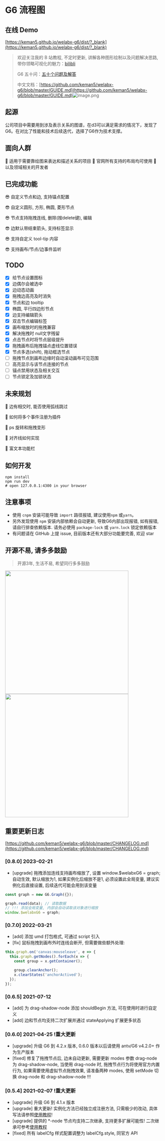 # G6 流程图

## 在线 Demo

[https://keman5.github.io/welabx-g6/dist/?_blank](https://keman5.github.io/welabx-g6/dist/?_blank)
> 欢迎关注我的 B 站教程, 不定时更新, 讲解各种图形绘制以及问题解决思路, 带你领略可视化的魅力：[bilibli](http://www.bilibili.com/video/BV1YX4y1u7bB?share_medium=android&share_source=copy_link&bbid=XYECCEEEA651E106BC16F360C66C12F72B7CB&ts=1608714329434)
>
> G6 五十问：[五十个问题及解答](https://github.com/keman5/welabx-g6/blob/master/FAQ.md)
>
> 中文文档：[https://github.com/keman5/welabx-g6/blob/master/GUIDE.md](https://github.com/keman5/welabx-g6/blob/master/GUIDE.md)
​
![image.png](https://cdn.nlark.com/yuque/0/2021/png/566082/1628650308370-fd5bee09-cac2-4752-b1af-423382e04160.png#clientId=u4603bf6b-29eb-4&from=paste&height=723&id=Mkmiz&margin=%5Bobject%20Object%5D&name=image.png&originHeight=1446&originWidth=1580&originalType=binary&ratio=1&size=171292&status=done&style=none&taskId=u88aacbad-cb50-454a-9271-27a0b26b1a8&width=790)

## 起源

公司项目中需要用到涉及表示关系的图谱，在d3可以满足需求的情况下，发现了G6。在对比了性能和技术后续迭代，选择了G6作为技术支撑。
​

## 面向人群

🙋 适用于需要靠绘图来表达和描述关系的项目
🙋 官网所有支持的布局均可使用
🙋 以及领域相关的开发者
​
## 已完成功能

😎 自定义节点和边, 支持锚点配置

😎 自定义圆形, 方形, 椭圆, 菱形节点

😎 节点支持拖拽连线, 删除(按delete键), 编辑

😎 边默认带结束箭头, 支持标签显示

😎 支持自定义 tool-tip 内容

😎 支持画布/节点/边事件监听

## TODO

- [x]  给节点设置图标
- [x]  边偶尔会被选中
- [x]  边动态动画
- [x]  拖拽边高亮及时消失
- [x]  节点和边 tooltip
- [x]  椭圆, 平行四边形节点
- [x]  边支持编辑箭头
- [x]  双击节点编辑标签
- [x]  画布缩放时的拖拽兼容
- [x]  解决拖拽时 null文字残留
- [x]  点击节点时将节点层级提升
- [x]  拖拽画布后拖拽锚点虚线位置错误
- [x]  节点多选(shift), 拖动框选节点
- [ ]  拖拽节点到画布边缘时自动滚动画布可见范围
- [ ]  高亮显示与该节点连接的节点
- [ ]  锚点禁用状态及相关交互
- [ ]  节点锁定及加锁状态

## 未来规划

🤔 边有相交时, 能否使用弧线跳过

🤔 如何将多个事件注册为插件

🤔 ps 旋转和拖拽变形

🤔 对齐线如何实现

🤔 富文本功能栏
​
## 如何开发

```shell
npm install
npm run dev
# open 127.0.0.1:4300 in your browser
```

## 注意事项

- 使用 `cnpm` 安装可能导致 `import` 路径报错, 建议使用`npm` 或`yarn`。
- 另外发现使用 `npm` 安装内部依赖会自动更新, 导致G6内部出现报错, 如有报错, 请自行排查依赖版本. 请务必使用 `package-lock` 或 `yarn.lock` 锁定依赖版本
- 有问题请在 GitHub 上提 issue, 目前版本还有大部分功能要完善, 欢迎 star
​
## 开源不易, 请多多鼓励
> 开源3年, 生活不易, 希望同行多多鼓励

<img src='./public/IMG_041.jpg' width='400px' style='width: 400px;' /><img src='./public/IMG_042.jpg' width='400px' style='width: 400px;' />

## 重要更新日志

[https://github.com/keman5/welabx-g6/blob/master/CHANGELOG.md](https://github.com/keman5/welabx-g6/blob/master/CHANGELOG.md)

### [0.8.0] 2023-02-21

- [upgrade] 拖拽添加连线支持画布缩放了, 设置 window.$welabxG6 = graph; 自动生效, 默认缩放为1, 如果实例化后缩放不是1, 必须设置此全局变量, 建议实例化后直接设置, 后续迭代可能会用到该变量

```js
const graph = new G6.Graph({});

graph.read(data); // 读取数据
// !!! 添加全局变量, 内部会自动读取该对象进行缩放
window.$welabxG6 = graph;
```

### [0.7.0] 2022-03-21

- [add] 添加 umd 打包格式, 可通过 script 引入
- [fix] 鼠标拖拽到画布外时连线会断开, 但需要做些额外处理:

```js
this.graph.on('canvas:mouseleave', e => {
  this.graph.getNodes().forEach(x => {
    const group = x.getContainer();

    group.clearAnchor();
    x.clearStates('anchorActived');
  });
});
```

### [0.6.5] 2021-07-12

- [add] 为 drag-shadow-node 添加 shouldBegin 方法, 可在使用时进行自定义
- [add] 边和节点均支持二次扩展并通过 stateApplying 扩展更多状态

### [0.6.0] 2021-04-25 !重大更新

- [upgrade] 升级 G6 到 4.2.x 版本, 0.6.0 版本以后请使用 antv/G6 v4.2.0+ 作为生产版本
- [fixed] 修复了拖拽节点后, 边未自动更新, 需要更新 modes 参数 drag-node 为 drag-shadow-node, 当使用 drag-node 时, 拖拽节点行为将使用官方内置行为, 如果需要使用虚拟节点拖拽效果, 请准备两种 modes, 使用 setMode 切换 drag-node 和 drag-shadow-node !!!

### [0.5.4] 2021-02-07 !重大更新

- [upgrade] 升级 G6 到 4.1.x 版本
- [upgrade] 重大更新! 实例化方法已经独立成注册方法, 只需极少的改动, 具体写法请参照[使用教程](https://github.com/keman5/welabx-g6/blob/master/GUIDE.md)!
- [upgrade] 提供的 *-node 节点均支持二次继承, 支持更多扩展可能性! 二次继承可参考[使用教程](https://github.com/keman5/welabx-g6/blob/master/GUIDE.md#%E4%BA%8C%E6%AC%A1%E7%BB%A7%E6%89%BF)
- [fixed] 所有 labelCfg 样式配置调整为 labelCfg.style, 同官方 API
